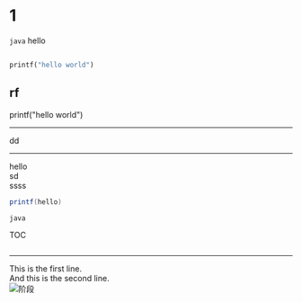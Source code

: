 # 1


```java```
hello

```python

printf("hello world")

```

## rf

printf("hello world")

---

dd

---
hello  
sd  
ssss

```java
printf(hello)

```

```java```

TOC

``` python

```

---
This is the first line.  
And this is the second line.  
![阶段](https://mobsidian.oss-cn-beijing.aliyuncs.com/202407152059297.png)
